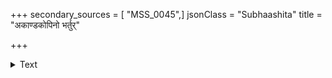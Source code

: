 +++
secondary_sources = [ "MSS_0045",]
jsonClass = "Subhaashita"
title = "अकाण्डकोपिनो भर्तुर्"

+++

<details><summary>Text</summary>

अकाण्डकोपिनो भर्तुर् अन्यासक्तेश्च योषितः।  
प्रशान्तिश्चेतसः कर्तुं ब्रह्मणापि न शक्यते॥
</details>
